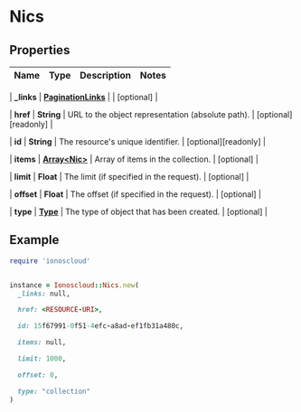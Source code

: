 # Nics

## Properties

| Name | Type | Description | Notes |
| ---- | ---- | ----------- | ----- |

| **_links** | [**PaginationLinks**](PaginationLinks.md) |  | [optional] |

| **href** | **String** | URL to the object representation (absolute path). | [optional][readonly] |

| **id** | **String** | The resource&#39;s unique identifier. | [optional][readonly] |

| **items** | [**Array&lt;Nic&gt;**](Nic.md) | Array of items in the collection. | [optional] |

| **limit** | **Float** | The limit (if specified in the request). | [optional] |

| **offset** | **Float** | The offset (if specified in the request). | [optional] |

| **type** | [**Type**](Type.md) | The type of object that has been created. | [optional] |

## Example

```ruby
require 'ionoscloud'


instance = Ionoscloud::Nics.new(
  _links: null,

  href: <RESOURCE-URI>,

  id: 15f67991-0f51-4efc-a8ad-ef1fb31a480c,

  items: null,

  limit: 1000,

  offset: 0,

  type: "collection"
)
```

